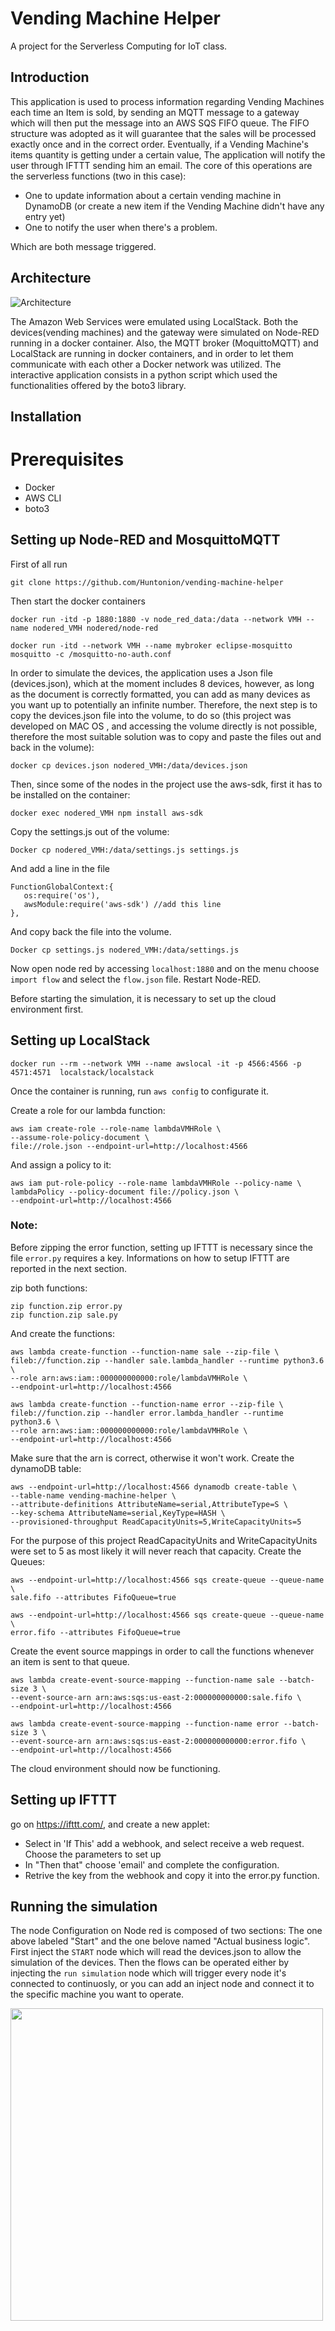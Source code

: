 # Vending Machine Helper
A project for the Serverless Computing for IoT class.

## Introduction

This application is used to process information regarding Vending Machines
each time an Item is sold, by sending an MQTT message to a gateway which 
will then put the message into an AWS SQS FIFO queue. The FIFO structure 
was adopted as it will guarantee that the sales will be processed exactly 
once and in the correct order. Eventually, if a Vending Machine's items 
quantity is getting under a certain value, The application will notify the 
user through IFTTT sending him an email. The core of this operations are the serverless 
functions (two in this case):

* One to update information about a certain vending machine in DynamoDB 
(or 
create a new item if the Vending Machine didn't have any entry yet)
* One to notify the user when there's a problem. 

Which are both message triggered.


## Architecture

![Architecture](https://github.com/Huntonion/vending-machine-helper/blob/main/pictures/VMH.jpeg?raw=true)

The Amazon Web Services were emulated using LocalStack. Both the 
devices(vending machines) and the gateway were simulated on 
Node-RED running in a docker container. Also, the MQTT broker 
(MoquittoMQTT) and LocalStack are running in docker containers, and in 
order to let them communicate with each other a Docker network was 
utilized. The interactive application consists in a python script which 
used the functionalities offered by the boto3 library.


## Installation

# Prerequisites

* Docker
* AWS CLI
* boto3

## Setting up Node-RED and MosquittoMQTT

First of all run

```
git clone https://github.com/Huntonion/vending-machine-helper
```

Then start the docker containers
```
docker run -itd -p 1880:1880 -v node_red_data:/data --network VMH --name nodered_VMH nodered/node-red

docker run -itd --network VMH --name mybroker eclipse-mosquitto mosquitto -c /mosquitto-no-auth.conf

 ```
In order to simulate the devices, the application uses a Json file (devices.json), which at the moment includes 8 devices, however, as long as the document is correctly formatted, you can add as many devices as you want up to potentially an infinite number. Therefore, the next step is to copy the devices.json file into the volume, to do so (this project was developed on MAC OS , and accessing the volume directly is not possible, therefore the most suitable solution was to copy and paste the files out and back in the volume):

```
docker cp devices.json nodered_VMH:/data/devices.json
```
Then, since some of the nodes in the project use the aws-sdk, first it has to be installed on the container:
```
docker exec nodered_VMH npm install aws-sdk
```
Copy the settings.js out of the volume:
```
Docker cp nodered_VMH:/data/settings.js settings.js
```
And add a line in the file
```
FunctionGlobalContext:{
   os:require('os'),
   awsModule:require('aws-sdk') //add this line
},
```
And copy back the file into the volume.
```
Docker cp settings.js nodered_VMH:/data/settings.js
```
Now open node red by accessing `localhost:1880` and on the menu choose `import flow` and select the `flow.json` file.
Restart Node-RED.

Before starting the simulation, it is necessary to set up the cloud environment first.

## Setting up LocalStack
```
docker run --rm --network VMH --name awslocal -it -p 4566:4566 -p 4571:4571  localstack/localstack
```
Once the container is running, run `aws config` to configurate it.

Create a role for our lambda function:
```
aws iam create-role --role-name lambdaVMHRole \
--assume-role-policy-document \
file://role.json --endpoint-url=http://localhost:4566
```

And assign a policy to it:
```
aws iam put-role-policy --role-name lambdaVMHRole --policy-name \
lambdaPolicy --policy-document file://policy.json \
--endpoint-url=http://localhost:4566
```
### Note:
Before zipping the error function, setting up IFTTT is necessary since the file `error.py` requires a key. Informations on how to setup IFTTT are reported in the next section.

zip both functions:
```
zip function.zip error.py
zip function.zip sale.py
```

And create the functions:
```
aws lambda create-function --function-name sale --zip-file \
fileb://function.zip --handler sale.lambda_handler --runtime python3.6 \
--role arn:aws:iam::000000000000:role/lambdaVMHRole \
--endpoint-url=http://localhost:4566
```
```
aws lambda create-function --function-name error --zip-file \
fileb://function.zip --handler error.lambda_handler --runtime python3.6 \
--role arn:aws:iam::000000000000:role/lambdaVMHRole \
--endpoint-url=http://localhost:4566 
```
Make sure that the arn is correct, otherwise it won't work.
Create the dynamoDB table:
```
aws --endpoint-url=http://localhost:4566 dynamodb create-table \
--table-name vending-machine-helper \
--attribute-definitions AttributeName=serial,AttributeType=S \
--key-schema AttributeName=serial,KeyType=HASH \
--provisioned-throughput ReadCapacityUnits=5,WriteCapacityUnits=5
```
For the purpose of this project ReadCapacityUnits and WriteCapacityUnits were set to 5 as most likely it will never reach that capacity.
Create the Queues:
```
aws --endpoint-url=http://localhost:4566 sqs create-queue --queue-name \
sale.fifo --attributes FifoQueue=true
```
```
aws --endpoint-url=http://localhost:4566 sqs create-queue --queue-name \
error.fifo --attributes FifoQueue=true
```
Create the event source mappings in order to call the functions whenever an item is sent to that queue.
```
aws lambda create-event-source-mapping --function-name sale --batch-size 3 \
--event-source-arn arn:aws:sqs:us-east-2:000000000000:sale.fifo \
--endpoint-url=http://localhost:4566
```
```
aws lambda create-event-source-mapping --function-name error --batch-size 3 \
--event-source-arn arn:aws:sqs:us-east-2:000000000000:error.fifo \
--endpoint-url=http://localhost:4566
```
The cloud environment should now be functioning.


## Setting up IFTTT 

go on https://ifttt.com/, and create a new applet:
* Select in 'If This' add a webhook, and select receive a web request. Choose the parameters to set up
* In "Then that" choose 'email' and complete the configuration. 
* Retrive the key from the webhook and copy it into the error.py function.

## Running the simulation

The node Configuration on Node red is composed of two sections: The one above labeled "Start" and the one belove named "Actual business logic". First inject the `START` node which will read the devices.json to allow the simulation of the devices. 
Then the flows can be operated either by injecting the `run simulation` node which will trigger every node it's connected to continuosly, or you can add an inject node and connect it to the specific machine you want to operate. 

<img src="https://github.com/Huntonion/vending-machine-helper/blob/main/pictures/Node%20Red.png" width="500" height="500">

